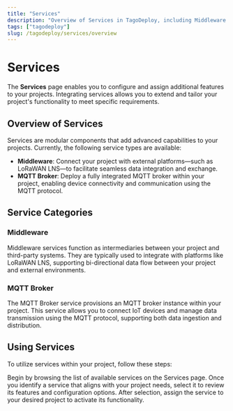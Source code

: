 ```yaml
---
title: "Services"
description: "Overview of Services in TagoDeploy, including Middleware and MQTT Broker options and how to assign them to projects."
tags: ["tagodeploy"]
slug: /tagodeploy/services/overview
---
```


# Services

The **Services** page enables you to configure and assign additional features to
your projects. Integrating services allows you to extend and tailor your
project's functionality to meet specific requirements.

## Overview of Services

Services are modular components that add advanced capabilities to your projects.
Currently, the following service types are available:

- **Middleware**: Connect your project with external platforms—such as LoRaWAN
  LNS—to facilitate seamless data integration and exchange.
- **MQTT Broker**: Deploy a fully integrated MQTT broker within your project,
  enabling device connectivity and communication using the MQTT protocol.

## Service Categories

### Middleware

Middleware services function as intermediaries between your project and
third-party systems. They are typically used to integrate with platforms like
LoRaWAN LNS, supporting bi-directional data flow between your project and
external environments.

### MQTT Broker

The MQTT Broker service provisions an MQTT broker instance within your project.
This service allows you to connect IoT devices and manage data transmission
using the MQTT protocol, supporting both data ingestion and distribution.

## Using Services

To utilize services within your project, follow these steps:

Begin by browsing the list of available services on the Services page. Once you
identify a service that aligns with your project needs, select it to review its
features and configuration options. After selection, assign the service to your
desired project to activate its functionality.
